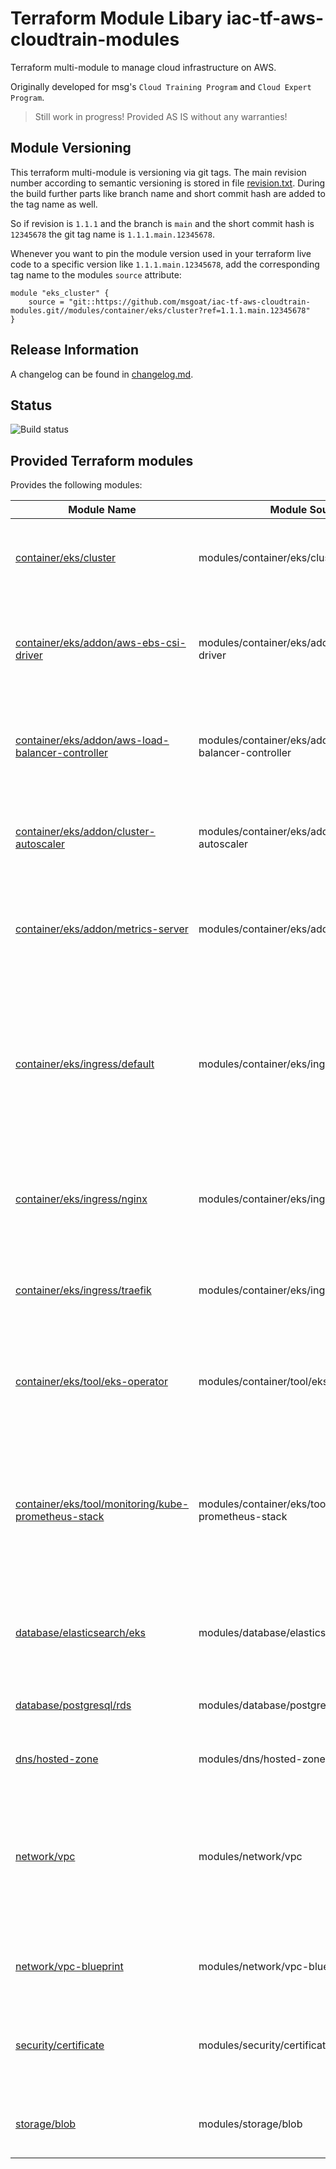 # Terraform Module Libary iac-tf-aws-cloudtrain-modules

Terraform multi-module to manage cloud infrastructure on AWS.

Originally developed for msg's `Cloud Training Program` and `Cloud Expert Program`.

> Still work in progress! Provided AS IS without any warranties!

## Module Versioning

This terraform multi-module is versioning via git tags. The main revision number according to semantic versioning 
is stored in file [revision.txt](revision.txt). During the build further parts like branch name and short commit hash
are added to the tag name as well.

So if revision is `1.1.1` and the branch is `main` and the short commit hash is `12345678` the git tag name is `1.1.1.main.12345678`.

Whenever you want to pin the module version used in your terraform live code to a specific version 
like `1.1.1.main.12345678`, add the corresponding tag name to the modules `source` attribute:

```text
module "eks_cluster" {
    source = "git::https://github.com/msgoat/iac-tf-aws-cloudtrain-modules.git//modules/container/eks/cluster?ref=1.1.1.main.12345678"
}
```

## Release Information

A changelog can be found in [changelog.md](changelog.md).

## Status

![Build status](https://codebuild.eu-west-1.amazonaws.com/badges?uuid=eyJlbmNyeXB0ZWREYXRhIjoiaVVHN0Z6b2srYkV5K3lOYVRYbDhDa1FXMlRYWGZ3NnBmYUI0UlczYzVDVXFzei9VTVA1dFI2YjZwbXZGcEtzNE9FMWthaGlpVmo3T3pCdXZJNmNZQnVjPSIsIml2UGFyYW1ldGVyU3BlYyI6IkhvSENJbGYrdHE0NlZRdnEiLCJtYXRlcmlhbFNldFNlcmlhbCI6MX0%3D&branch=main)

## Provided Terraform modules

Provides the following modules:

| Module Name                                                                                                            | Module Source                                                  | Description                                                                                                                                                        |
|------------------------------------------------------------------------------------------------------------------------|----------------------------------------------------------------|--------------------------------------------------------------------------------------------------------------------------------------------------------------------|
| [container/eks/cluster](modules/container/eks/cluster/README.md)                                                       | modules/container/eks/cluster                                  | Creates an AWS EKS cluster with EKS-managed node groups                                                                                                            | 
| [container/eks/addon/aws-ebs-csi-driver](modules/container/eks/addon/aws-ebs-csi-driver/README.md)                     | modules/container/eks/addon/aws-ebs-csi-driver                 | Installs the [Amazon EBS CSI driver as an Amazon EKS add-on](https://docs.aws.amazon.com/eks/latest/userguide/managing-ebs-csi.html) on any given AWS EKS cluster. | 
| [container/eks/addon/aws-load-balancer-controller](modules/container/eks/addon/aws-load-balancer-controller/README.md) | modules/container/eks/addon/aws-load-balancer-controller       | Installs the [AWS Load Balancer Controller](https://docs.aws.amazon.com/eks/latest/userguide/aws-load-balancer-controller.html) on any given AWS EKS cluster.      | 
| [container/eks/addon/cluster-autoscaler](modules/container/eks/addon/cluster-autoscaler/README.md)                     | modules/container/eks/addon/cluster-autoscaler                 | Installs the [Kubernetes Cluster Autoscaler](https://github.com/kubernetes/autoscaler/tree/master/cluster-autoscaler) on any given AWS EKS cluster.                | 
| [container/eks/addon/metrics-server](modules/container/eks/addon/metrics-server/README.md)                             | modules/container/eks/addon/metrics-server                     | Installs the [Kubernetes Metrics Server](https://github.com/kubernetes-sigs/metrics-server) on any given AWS EKS cluster.                                          | 
| [container/eks/ingress/default](modules/container/eks/ingress/default/README.md)                                       | modules/container/eks/ingress/default                          | Provisions an ingress controller on the given AWS EKS cluster plus an AWS Application Load Balancer forwarding traffic to the ingress controller.          | 
| [container/eks/ingress/nginx](modules/container/eks/ingress/nginx/README.md)                                           | modules/container/eks/ingress/nginx                            | Installs the [NGinX Ingress Controller](https://kubernetes.github.io/ingress-nginx/) on any given AWS EKS cluster.                                                 | 
| [container/eks/ingress/traefik](modules/container/eks/ingress/traefik/README.md)                                       | modules/container/eks/ingress/traefik                          | Installs the Traefik Ingress Controller on any given AWS EKS cluster.                                                                                              | 
| [container/eks/tool/eks-operator](modules/container/eks/tool/eks-operator/README.md)                                   | modules/container/tool/eks-operator                          | Provisions the [Elastic Cloud Kubernetes Operator](https://www.elastic.co/guide/en/cloud-on-k8s/current/k8s-overview.html) on the given EKS cluster. | 
| [container/eks/tool/monitoring/kube-prometheus-stack](modulescontainer/eks/tool/monitoring/kube-prometheus-stack/README.md)   | modules/container/eks/tool/monitoring/kube-prometheus-stack                          | deploys a cluster monitoring stack based on Prometheus Operator using the upstream [kube-prometheus-stack](https://github.com/prometheus-community/helm-charts/tree/main/charts/kube-prometheus-stack) Helm chart. | 
| [database/elasticsearch/eks](modules/database/elasticsearch/eks/README.md)                                             | modules/database/elasticsearch/eks                             | Provision an Elasticsearch cluster on any given AWS EKS cluster.                                                                                                   | 
| [database/postgresql/rds](modules/database/postgresql/rds/README.md)                                                   | modules/database/postgresql/rds                                | Provisions a PostgreSQL instance managed by AWS RDS.                                                                                                               | 
| [dns/hosted-zone](modules/dns/hosted-zone/README.md)                                                                   | modules/dns/hosted-zone                                        | Sets up a Route53 hosted zone.                                                                                                                                     | 
| [network/vpc](modules/network/vpc/README.md)                                                                           | modules/network/vpc                                            | Creates a VPC spanning the given number of availability zones with the given stack of subnets per availability zone.                                               | 
| [network/vpc-blueprint](modules/network/vpc-blueprint/README.md)                                                       | modules/network/vpc-blueprint                                  | Creates a reference VPC based on a VPC blueprint.                                                                                                                  | 
| [security/certificate](modules/security/certificate/README.md)                                                         | modules/security/certificate                                   | Creates a TLS certificate managed by AWS Certificate Manager.                                                                                                      | 
| [storage/blob](modules/storage/blob/README.md)                                                                         | modules/storage/blob                                           | Creates a S3 bucket supposed to be used for blob storage.                                                                                                          | 
